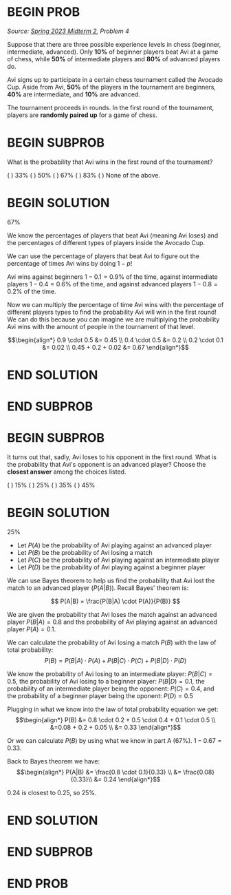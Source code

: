 # BEGIN PROB

<i>Source: [Spring 2023 Midterm 2](../sp23-midterm2/index.html), Problem 4</i>

Suppose that there are three possible experience levels
in chess (beginner, intermediate, advanced). Only **10%** of beginner
players beat Avi at a game of chess, while **50%** of intermediate
players and **80%** of advanced players do.

Avi signs up to participate in a certain chess tournament called the
Avocado Cup. Aside from Avi, **50%** of the players in the tournament
are beginners, **40%** are intermediate, and **10%** are advanced.

The tournament proceeds in rounds. In the first round of the tournament,
players are **randomly paired up** for a game of chess.

# BEGIN SUBPROB

What is the probability that Avi wins in the first round of
the tournament?

( ) $33 \%$
( ) $50 \%$
( ) $67 \%$
( ) $83 \%$
( ) None of the above.

# BEGIN SOLUTION

$67 \%$

We know the percentages of players that beat Avi (meaning Avi loses) and the percentages of different types of players inside the Avocado Cup.

We can use the percentage of players that beat Avi to figure out the percentage of times Avi wins by doing $1 - p$!

Avi wins against beginners $1 - 0.1 = 0.9\%$ of the time, against intermediate players $1 - 0.4 = 0.6\%$ of the time, and against advanced players $1 - 0.8 = 0.2 \%$ of the time.

Now we can multiply the percentage of time Avi wins with the percentage of different players types to find the probability Avi will win in the first round! We can do this because you can imagine we are multiplying the probability Avi wins with the amount of people in the tournament of that level.

$$\begin{align*}
0.9 \cdot 0.5 &= 0.45 \\
0.4 \cdot 0.5 &= 0.2 \\
0.2 \cdot 0.1 &= 0.02 \\
0.45 + 0.2 + 0.02 &= 0.67
\end{align*}$$

# END SOLUTION

# END SUBPROB

# BEGIN SUBPROB

It turns out that, sadly, Avi loses to his opponent in the
first round. What is the probability that Avi's opponent is an advanced
player? Choose the **closest answer** among the choices listed.

( ) $15 \%$
( ) $25 \%$
( ) $35 \%$
( ) $45 \%$

# BEGIN SOLUTION

$25 \%$

- Let $P(A)$ be the probability of Avi playing against an advanced player
- Let $P(B)$ be the probability of Avi losing a match
- Let $P(C)$ be the probability of Avi playing against an intermediate player
- Let $P(D)$ be the probability of Avi playing against a beginner player

We can use Bayes theorem to help us find the probability that Avi lost the match to an advanced player ($P(A|B)$). Recall Bayes' theorem is:

$$
P(A|B) = \frac{P(B|A) \cdot P(A)}{P(B)}
$$

We are given the probability that Avi loses the match against an advanced player $P(B|A) = 0.8$ and the probability of Avi playing against an advanced player $P(A) = 0.1$.

We can calculate the probability of Avi losing a match $P(B)$ with the law of total probability:
$$
P(B) = P(B|A) \cdot P(A) + P(B|C) \cdot P(C) + P(B|D) \cdot P(D)
$$

We know the probability of Avi losing to an intermediate player: $P(B|C) = 0.5$, the probability of Avi losing to a beginner player: $P(B|D) = 0.1$, the probability of an intermediate player being the opponent: $P(C) = 0.4$, and the probability of a beginner player being the oponent: $P(D) = 0.5$

Plugging in what we know into the law of total probability equation we get:
$$\begin{align*}
P(B) &= 0.8 \cdot 0.2 + 0.5 \cdot 0.4 + 0.1 \cdot 0.5 \\
&=0.08 + 0.2 + 0.05 \\
&= 0.33
\end{align*}$$

Or we can calculate $P(B)$ by using what we know in part A ($67 \%$). $1 - 0.67 = 0.33$.

Back to Bayes theorem we have:
$$\begin{align*}
P(A|B) &= \frac{0.8 \cdot 0.1}{0.33} \\
&= \frac{0.08}{0.33}\\
&= 0.24
\end{align*}$$

$0.24$ is closest to $0.25$, so $25 \%$.

# END SOLUTION

# END SUBPROB

# END PROB